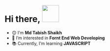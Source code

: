 <h1>Hi there, <img src="https://media.giphy.com/media/zJ3V6Ot51H8Y0/giphy.gif" width="55px"></h1>

- 😊 I’m <strong>Md Tabish Shaikh</strong>
- 👀 I’m interested in <strong>Fornt End Web Developing</strong>
- 📚 Currently, I’m learning <strong>JAVASCRIPT</strong>



<!---
<p>
<a target="_blank"><img src="https://visitor-badge.glitch.me/badge?page_id=shaikh-7abish.shaikh-7abish" alt="Vistor Badge"></a>
</p>
---->
  


<!---
shaikh7abish/shaikh7abish is a ✨ special ✨ repository because its `README.md` (this file) appears on your GitHub profile.
You can click the Preview link to take a look at your changes.
--->
